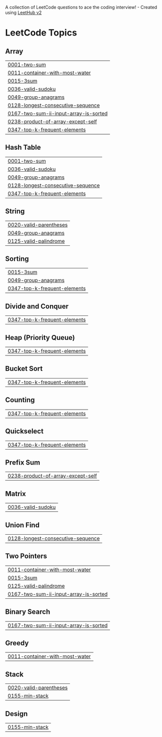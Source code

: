 A collection of LeetCode questions to ace the coding interview! - Created using [LeetHub v2](https://github.com/arunbhardwaj/LeetHub-2.0)
<!---LeetCode Topics Start-->
# LeetCode Topics
## Array
|  |
| ------- |
| [0001-two-sum](https://github.com/dhiraj9/leetcode/tree/master/0001-two-sum) |
| [0011-container-with-most-water](https://github.com/dhiraj9/leetcode/tree/master/0011-container-with-most-water) |
| [0015-3sum](https://github.com/dhiraj9/leetcode/tree/master/0015-3sum) |
| [0036-valid-sudoku](https://github.com/dhiraj9/leetcode/tree/master/0036-valid-sudoku) |
| [0049-group-anagrams](https://github.com/dhiraj9/leetcode/tree/master/0049-group-anagrams) |
| [0128-longest-consecutive-sequence](https://github.com/dhiraj9/leetcode/tree/master/0128-longest-consecutive-sequence) |
| [0167-two-sum-ii-input-array-is-sorted](https://github.com/dhiraj9/leetcode/tree/master/0167-two-sum-ii-input-array-is-sorted) |
| [0238-product-of-array-except-self](https://github.com/dhiraj9/leetcode/tree/master/0238-product-of-array-except-self) |
| [0347-top-k-frequent-elements](https://github.com/dhiraj9/leetcode/tree/master/0347-top-k-frequent-elements) |
## Hash Table
|  |
| ------- |
| [0001-two-sum](https://github.com/dhiraj9/leetcode/tree/master/0001-two-sum) |
| [0036-valid-sudoku](https://github.com/dhiraj9/leetcode/tree/master/0036-valid-sudoku) |
| [0049-group-anagrams](https://github.com/dhiraj9/leetcode/tree/master/0049-group-anagrams) |
| [0128-longest-consecutive-sequence](https://github.com/dhiraj9/leetcode/tree/master/0128-longest-consecutive-sequence) |
| [0347-top-k-frequent-elements](https://github.com/dhiraj9/leetcode/tree/master/0347-top-k-frequent-elements) |
## String
|  |
| ------- |
| [0020-valid-parentheses](https://github.com/dhiraj9/leetcode/tree/master/0020-valid-parentheses) |
| [0049-group-anagrams](https://github.com/dhiraj9/leetcode/tree/master/0049-group-anagrams) |
| [0125-valid-palindrome](https://github.com/dhiraj9/leetcode/tree/master/0125-valid-palindrome) |
## Sorting
|  |
| ------- |
| [0015-3sum](https://github.com/dhiraj9/leetcode/tree/master/0015-3sum) |
| [0049-group-anagrams](https://github.com/dhiraj9/leetcode/tree/master/0049-group-anagrams) |
| [0347-top-k-frequent-elements](https://github.com/dhiraj9/leetcode/tree/master/0347-top-k-frequent-elements) |
## Divide and Conquer
|  |
| ------- |
| [0347-top-k-frequent-elements](https://github.com/dhiraj9/leetcode/tree/master/0347-top-k-frequent-elements) |
## Heap (Priority Queue)
|  |
| ------- |
| [0347-top-k-frequent-elements](https://github.com/dhiraj9/leetcode/tree/master/0347-top-k-frequent-elements) |
## Bucket Sort
|  |
| ------- |
| [0347-top-k-frequent-elements](https://github.com/dhiraj9/leetcode/tree/master/0347-top-k-frequent-elements) |
## Counting
|  |
| ------- |
| [0347-top-k-frequent-elements](https://github.com/dhiraj9/leetcode/tree/master/0347-top-k-frequent-elements) |
## Quickselect
|  |
| ------- |
| [0347-top-k-frequent-elements](https://github.com/dhiraj9/leetcode/tree/master/0347-top-k-frequent-elements) |
## Prefix Sum
|  |
| ------- |
| [0238-product-of-array-except-self](https://github.com/dhiraj9/leetcode/tree/master/0238-product-of-array-except-self) |
## Matrix
|  |
| ------- |
| [0036-valid-sudoku](https://github.com/dhiraj9/leetcode/tree/master/0036-valid-sudoku) |
## Union Find
|  |
| ------- |
| [0128-longest-consecutive-sequence](https://github.com/dhiraj9/leetcode/tree/master/0128-longest-consecutive-sequence) |
## Two Pointers
|  |
| ------- |
| [0011-container-with-most-water](https://github.com/dhiraj9/leetcode/tree/master/0011-container-with-most-water) |
| [0015-3sum](https://github.com/dhiraj9/leetcode/tree/master/0015-3sum) |
| [0125-valid-palindrome](https://github.com/dhiraj9/leetcode/tree/master/0125-valid-palindrome) |
| [0167-two-sum-ii-input-array-is-sorted](https://github.com/dhiraj9/leetcode/tree/master/0167-two-sum-ii-input-array-is-sorted) |
## Binary Search
|  |
| ------- |
| [0167-two-sum-ii-input-array-is-sorted](https://github.com/dhiraj9/leetcode/tree/master/0167-two-sum-ii-input-array-is-sorted) |
## Greedy
|  |
| ------- |
| [0011-container-with-most-water](https://github.com/dhiraj9/leetcode/tree/master/0011-container-with-most-water) |
## Stack
|  |
| ------- |
| [0020-valid-parentheses](https://github.com/dhiraj9/leetcode/tree/master/0020-valid-parentheses) |
| [0155-min-stack](https://github.com/dhiraj9/leetcode/tree/master/0155-min-stack) |
## Design
|  |
| ------- |
| [0155-min-stack](https://github.com/dhiraj9/leetcode/tree/master/0155-min-stack) |
<!---LeetCode Topics End-->